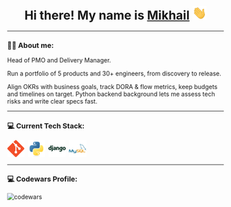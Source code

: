 <h1 align="center">Hi there! My name is <a href="https://t.me/misha7up" target="_blank">Mikhail</a> <img src="images/Hi.gif" height="32"/></h1>

---

### :man_technologist: About me:

Head of PMO and Delivery Manager.

Run a portfolio of 5 products and 30+ engineers, from discovery to release.

Align OKRs with business goals, track DORA & flow metrics, keep budgets and timelines on target.
Python backend background lets me assess tech risks and write clear specs fast.

---

### 💻 Current Tech Stack:


<div>
  <img src="https://github.com/devicons/devicon/blob/master/icons/git/git-original.svg" title="git" alt="git" width="40" height="40"/>&nbsp
  <img src="https://github.com/devicons/devicon/blob/master/icons/python/python-original.svg" title="python" alt="python" width="40" height="40"/>&nbsp
  <img src="https://github.com/devicons/devicon/blob/master/icons/django/django-plain-wordmark.svg" title="django" alt="django" width="40" height="40"/>&nbsp
  <img src="https://github.com/devicons/devicon/blob/master/icons/mysql/mysql-original-wordmark.svg" title="mysql" alt="mysql" width="40" height="40"/>&nbsp
</div>

---

### 💻 Codewars Profile:


![codewars](https://www.codewars.com/users/misha7up/badges/large)
